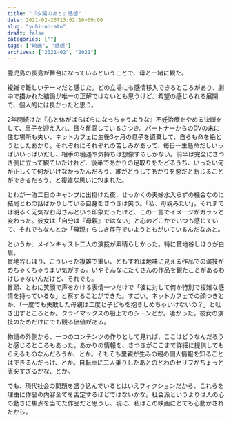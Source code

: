 ```yaml
---
title: "『夕陽のあと』感想"
date: 2021-02-25T13:02:16+09:00
slug: "yuhi-no-ato"
draft: false
categories: [""]
tags: ["映画", "感想"]
archives: ["2021-02", "2021"]
---
```

鹿児島の長島が舞台になっているということで、母と一緒に観た。

複雑で難しいテーマだと感じた。どの立場にも感情移入できるところがあり、劇中で描かれた結論が唯一の正解ではないとも思うけど、希望の感じられる展開で、個人的には良かったと思う。

2年間続けた『心と体がばらばらになっちゃうような』不妊治療をやめる決断をして、里子を迎え入れ、日々奮闘しているさつき。パートナーからのDVの末に住む場所も失い、ネットカフェに生後3ヶ月の息子を遺棄して、自らも命を絶とうとしたあかり。それぞれにそれぞれの苦しみがあって、毎日一生懸命だしいっぱいいっぱいだし、相手の境遇や気持ちは想像するしかない。前半は完全にさつき側に立って観ていたけれど、後半であかりの足取りをたどるうち、いったい何が正しくて何がいけなかったんだろう、誰がどうしてあかりを悪だと断じることができるだろう、と複雑な思いに包まれた。

とわが一泊二日のキャンプに出掛けた夜、せっかくの夫婦水入らずの機会なのに結局とわの話ばかりしている自身をさつきは笑う。「私、母親みたい」。それまでは明るく元気なお母さんという印象だったけど、この一言でイメージがガラッと変わった。彼女は「自分は『母親』ではない」と心のどこかでいつも感じていて、それでもなんとか「母親」らしき存在でいようともがいているんだなあと。

というか、メインキャスト二人の演技が素晴らしかった。特に貫地谷しほりが白眉。  
貫地谷しほり、こういった複雑で重い、ともすれば地味に見える作品での演技がめちゃくちゃうまい気がする。いやそんなにたくさんの作品を観たことがあるわけじゃないんだけど、それでも。  
冒頭、とわに笑顔で声をかける表情一つだけで「彼に対して何か特別で複雑な感情を持っているな」と察することができた。すごい。ネットカフェでの顔つきとか、「一度でも失敗した母親は二度と子どもを抱きしめちゃいけないの？」と吐き出すところとか。クライマックスの船上でのシーンとか。凄かった。彼女の演技のためだけにでも観る価値がある。

物語の外側から、一つのコンテンツの作りとして見れば、ここはどうなんだろうと感じるところもあった。あかりの情報を、さつきがここまで詳細に提供してもらえるものなんだろうか、とか。そもそも里親が生みの親の個人情報を知ることはできるんだっけ、とか。自転車に二人乗りしたあとのとわのセリフがちょっと唐突すぎるかな、とか。

でも、現代社会の問題を盛り込んでいるとはいえフィクションだから、これらを理由に作品の内容全てを否定するほどではないかな。社会派というよりは人の心の動きに焦点を当てた作品だと思うし、現に、私はこの映画にとても心動かされたから。